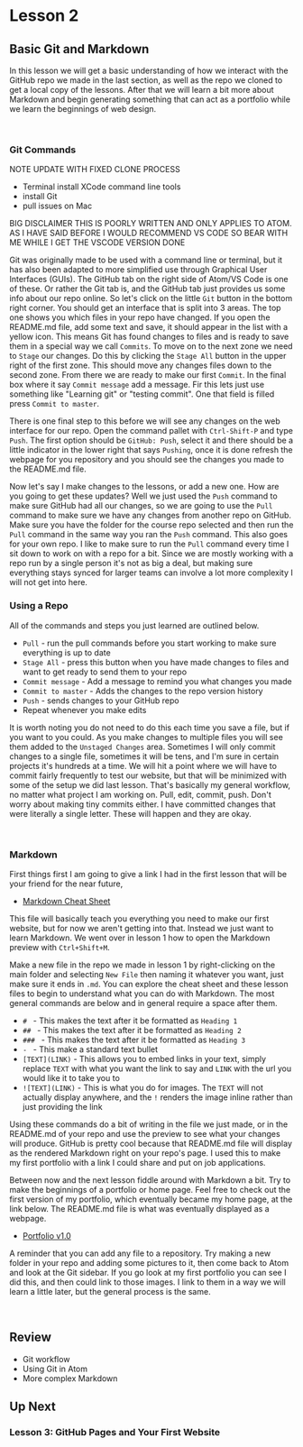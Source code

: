 # Lesson 2
## Basic Git and Markdown
In this lesson we will get a basic understanding of how we interact with the GitHub repo we made in the last section, as well as the repo we cloned to get a local copy of the lessons. After that we will learn a bit more about Markdown and begin generating something that can act as a portfolio while we learn the beginnings of web design.

<br>

### Git Commands

NOTE UPDATE WITH FIXED CLONE PROCESS
  - Terminal install XCode command line tools
  - install Git
  - pull issues on Mac


BIG DISCLAIMER THIS IS POORLY WRITTEN AND ONLY APPLIES TO ATOM. AS I HAVE SAID BEFORE I WOULD RECOMMEND VS CODE SO BEAR WITH ME WHILE I GET THE VSCODE VERSION DONE

Git was originally made to be used with a command line or terminal, but it has also been adapted to more simplified use through Graphical User Interfaces (GUIs). The GitHub tab on the right side of Atom/VS Code is one of these. Or rather the Git tab is, and the GitHub tab just provides us some info about our repo online. So let's click on the little `Git` button in the bottom right corner. You should get an interface that is split into 3 areas. The top one shows you which files in your repo have changed. If you open the README.md file, add some text and save, it should appear in the list with a yellow icon. This means Git has found changes to files and is ready to save them in a special way we call `Commits`. To move on to the next zone we need to `Stage` our changes. Do this by clicking the `Stage All` button in the upper right of the first zone. This should move any changes files down to the second zone. From there we are ready to make our first `Commit`. In the final box where it say `Commit message` add a message. Fir this lets just use something like "Learning git" or "testing commit". One that field is filled press `Commit to master`.

There is one final step to this before we will see any changes on the web interface for our repo. Open the command pallet with `Ctrl-Shift-P` and type `Push`. The first option should be `GitHub: Push`, select it and there should be a little indicator in the lower right that says `Pushing`, once it is done refresh the webpage for you repository and you should see the changes you made to the README.md file.

Now let's say I make changes to the lessons, or add a new one. How are you going to get these updates? Well we just used the `Push` command to make sure GitHub had all our changes, so we are going to use the `Pull` command to make sure we have any changes from another repo on GitHub. Make sure you have the folder for the course repo selected and then run the `Pull` command in the same way you ran the `Push` command. This also goes for your own repo. I like to make sure to run the `Pull` command every time I sit down to work on with a repo for a bit. Since we are mostly working with a repo run by a single person it's not as big a deal, but making sure everything stays synced for larger teams can involve a lot more complexity I will not get into here.


### Using a Repo
All of the commands and steps you just learned are outlined below.

- `Pull` - run the pull commands before you start working to make sure everything is up to date
- `Stage All` - press this button when you have made changes to files and want to get ready to send them to your repo
- `Commit message` - Add a message to remind you what changes you made
- `Commit to master` - Adds the changes to the repo version history
- `Push` - sends changes to your GitHub repo
- Repeat whenever you make edits

It is worth noting you do not need to do this each time you save a file, but if you want to you could. As you make changes to multiple files you will see them added to the `Unstaged Changes` area. Sometimes I will only commit changes to a single file, sometimes it will be tens, and I'm sure in certain projects it's hundreds at a time. We will hit a point where we will have to commit fairly frequently to test our website, but that will be minimized with some of the setup we did last lesson. That's basically my general workflow, no matter what project I am working on. Pull, edit, commit, push. Don't worry about making tiny commits either. I have committed changes that were literally a single letter. These will happen and they are okay.

<br>

### Markdown
First things first I am going to give a link I had in the first lesson that will be your friend for the near future,
- [Markdown Cheat Sheet](https://github.com/adam-p/markdown-here/wiki/Markdown-Cheatsheet)

This file will basically teach you everything you need to make our first website, but for now we aren't getting into that. Instead we just want to learn Markdown. We went over in lesson 1 how to open the Markdown preview with `Ctrl+Shift+M`.

Make a new file in the repo we made in lesson 1 by right-clicking on the main folder and selecting `New File` then naming it whatever you want, just make sure it ends in `.md`. You can explore the cheat sheet and these lesson files to begin to understand what you can do with Markdown. The most general commands are below and in general require a space after them.
- `# `   - This makes the text after it be formatted as `Heading 1`
- `## `  - This makes the text after it be formatted as `Heading 2`
- `### ` - This makes the text after it be formatted as `Heading 3`
- `- `   - This make a standard text bullet
- `[TEXT](LINK)` - This allows you to embed links in your text, simply replace `TEXT` with what you want the link to say and `LINK` with the url you would like it to take you to
- `![TEXT](LINK)` - This is what you do for images. The `TEXT` will not actually display anywhere, and the `!` renders the image inline rather than just providing the link

Using these commands do a bit of writing in the file we just made, or in the README.md of your repo and use the preview to see what your changes will produce. GitHub is pretty cool because that README.md file will display as the rendered Markdown right on your repo's page. I used this to make my first portfolio with a link I could share and put on job applications.

Between now and the next lesson fiddle around with Markdown a bit. Try to make the beginnings of a portfolio or home page. Feel free to check out the first version of my portfolio, which eventually became my home page, at the link below. The README.md file is what was eventually displayed as a webpage.
- [Portfolio v1.0](https://github.com/thomas-williams/portfolio)

A reminder that you can add any file to a repository. Try making a new folder in your repo and adding some pictures to it, then come back to Atom and look at the Git sidebar. If you go look at my first portfolio you can see I did this, and then could link to those images. I link to them in a way we will learn a little later, but the general process is the same.

<br>

## Review
- Git workflow
- Using Git in Atom
- More complex Markdown

## Up Next
### Lesson 3: GitHub Pages and Your First Website
